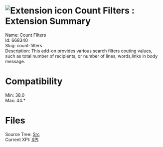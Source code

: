 # ![Extension icon](https://addons.thunderbird.net/static/img/addon-icons/search-64.png) Count Filters : Extension Summary

Name: Count Filters  
Id: 668340  
Slug: count-filters  
Description: This add-on provides various search filters couting values, such as total number of recipients, or number of lines, words,links in body message.
  

# Compatibility
Min: 38.0  
Max: 44.*  

# Files

Source Tree: [Src](C:/Dev/Thunderbird/ThunderKdB/xall/xOther/668340-count-filters/src)  
Current XPI: [XPI](C:/Dev/Thunderbird/ThunderKdB/xall/xOther/668340-count-filters/xpi)  



